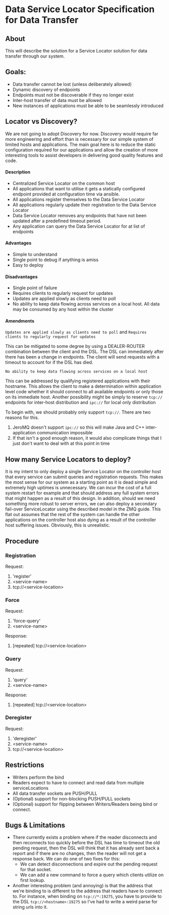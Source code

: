 # Data Service Locator Specification for Data Transfer

## About

This will describe the solution for a Service Locator solution for data transfer through our system.

## Goals:

* Data transfer cannot be lost (unless deliberately allowed)
* Dynamic discovery of endpoints
* Endpoints must not be discoverable if they no longer exist
* Inter-host transfer of data must be allowed
* New instances of applications must be able to be seamlessly introduced

## Locator vs Discovery?

We are not going to adopt Discovery for now. Discovery would require far more engineering and effort than is necessary
for our simple system of limited hosts and applications. The main goal here is to reduce the static configuration
required for our applications and allow the creation of more interesting tools to assist developers in delivering good
quality features and code.

#### Description

* Centralized Service Locator on the common host
* All applications that want to utilise it gets a statically configured endpoint provided at configuration time via
  ansible.
* All applications register themselves to the Data Service Locator
* All applications regularly update their registration to the Data Service Locator
* Data Service Locator removes any endpoints that have not been updated after a predefined timeout period.
* Any application can query the Data Service Locator for at list of endpoints

#### Advantages

* Simple to understand
* Single point to debug if anything is amiss
* Easy to deploy

#### Disadvantages

* Single point of failure
* Requires clients to regularly request for updates
* Updates are applied slowly as clients need to poll
* No ability to keep data flowing across services on a local host. All data may be consumed by any host within the
  cluster

#### Amendments

``Updates are applied slowly as clients need to poll`` and ``Requires clients to regularly request for updates``

This can be mitigated to some degree by using a DEALER-ROUTER combination between the client and the DSL. The DSL can
immediately after there has been a change in endpoints. The client will send requests with a timeout to account for if
the DSL has died.

``No ability to keep data flowing across services on a local host``

This can be addressed by qualifying registered applications with their hostname. This allows the client to make a
determination within application level code whether it should connect to all available endpoints or only those on its
immediate host. Another possibility might be simply to reserve ```tcp://``` endpoints for inter-host distribution
and ```ipc://``` for local only distribution

To begin with, we should probably only support ```tcp://```. There are two reasons for this.

1. JeroMQ doesn't support ```ipc://``` so this will make Java and C++ inter-application communication impossible
2. If that isn't a good enough reason, it would also complicate things that I just don't want to deal with at this point
   in time

## How many Service Locators to deploy?

It is my intent to only deploy a single Service Locator on the controller host that every service can submit queries and
registration requests. This makes the most sense for our system as a starting point as it is dead simple and extremely
high uptimes is unnecessary. We can incur the cost of a full system restart for example and that should address any full
system errors that might happen as a result of this design. In addition, should we need something more robust to server
errors, we can also deploy a secondary fail-over ServiceLocator using the described model in the ZMQ guide. This flat
out assumes that the rest of the system can handle the other applications on the controller host also dying as a result
of the controller host suffering issues. Obviously, this is unrealistic.

## Procedure

### Registration

Request:

1. 'register'
2. \<service-name\>
3. tcp://\<service-location\>

### Force

Request:

1. 'force-query'
2. \<service-name\>

Response:

1. \[repeated\] tcp://\<service-location\>

### Query

Request:

1. 'query'
2. \<service-name\>

Response:

1. \[repeated\] tcp://\<service-location\>

### Deregister

Request:

1. 'deregister'
2. \<service-name\>
3. tcp://\<service-location\>

## Restrictions

* Writers perform the bind
* Readers expect to have to connect and read data from multiple serviceLocations
* All data transfer sockets are PUSH/PULL
* (Optional) support for non-blocking PUSH/PULL sockets
* (Optional) support for flipping between Writers/Readers being bind or connect.

## Bugs & Limitations

* There currently exists a problem where if the reader disconnects and then reconnects too quickly before the DSL has
  time to timeout the old pending request, then the DSL will think that it has already sent back a report and if there
  are no changes, then the reader will not get a response back. We can do one of two fixes for this:
    * We can detect disconnections and expire out the pending request for that socket.
    * We can add a new command to force a query which clients utilize on first lookup.
* Another interesting problem (and annoying) is that the address that we're binding to is different to the address that
  readers have to connect to. For instance, when binding on `tcp://*:19275`, you have to provide to the DSL 
  `tcp://<hostname>:19275` so I've had to write a weird parse for string urls into it. 